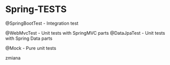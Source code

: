 # Spring-TESTS


@SpringBootTest - Integration test

@WebMvcTest - Unit tests with SpringMVC parts
@DataJpaTest - Unit tests with Spring Data parts

@Mock - Pure unit tests


zmiana
